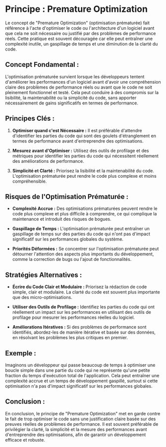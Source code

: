# Principe : Premature Optimization

Le concept de "Premature Optimization" (optimisation prématurée) fait référence à l'acte d'optimiser le code ou l'architecture d'un logiciel avant que cela ne soit nécessaire ou justifié par des problèmes de performance réels. Cette pratique est souvent découragée car elle peut entraîner une complexité inutile, un gaspillage de temps et une diminution de la clarté du code.

## Concept Fondamental :

L'optimisation prématurée survient lorsque les développeurs tentent d'améliorer les performances d'un logiciel avant d'avoir une compréhension claire des problèmes de performance réels ou avant que le code ne soit pleinement fonctionnel et testé. Cela peut conduire à des compromis sur la lisibilité, la maintenabilité ou la simplicité du code, sans apporter nécessairement de gains significatifs en termes de performance.

## Principes Clés :

1. **Optimiser quand c'est Nécessaire :** Il est préférable d'attendre d'identifier les parties du code qui sont des goulets d'étranglement en termes de performance avant d'entreprendre des optimisations.

2. **Mesurez avant d'Optimiser :** Utilisez des outils de profilage et des métriques pour identifier les parties du code qui nécessitent réellement des améliorations de performance.

3. **Simplicité et Clarté :** Priorisez la lisibilité et la maintenabilité du code. L'optimisation prématurée peut rendre le code plus complexe et moins compréhensible.

## Risques de l'Optimisation Prématurée :

- **Complexité Accrue :** Des optimisations prématurées peuvent rendre le code plus complexe et plus difficile à comprendre, ce qui complique la maintenance et introduit des risques de bogues.

- **Gaspillage de Temps :** L'optimisation prématurée peut entraîner un gaspillage de temps sur des parties du code qui n'ont pas d'impact significatif sur les performances globales du système.

- **Priorités Déformées :** Se concentrer sur l'optimisation prématurée peut détourner l'attention des aspects plus importants du développement, comme la correction de bugs ou l'ajout de fonctionnalités.

## Stratégies Alternatives :

- **Écrire du Code Clair et Modulaire :** Priorisez la rédaction de code simple, clair et modulaire. La clarté du code est souvent plus importante que des micro-optimisations.

- **Utiliser des Outils de Profilage :** Identifiez les parties du code qui ont réellement un impact sur les performances en utilisant des outils de profilage pour mesurer les performances réelles du logiciel.

- **Améliorations Itératives :** Si des problèmes de performance sont identifiés, abordez-les de manière itérative et basée sur des données, en résolvant les problèmes les plus critiques en premier.

## Exemple :

Imaginons un développeur qui passe beaucoup de temps à optimiser une boucle simple dans une partie du code qui ne représente qu'une petite fraction du temps d'exécution total de l'application. Cela peut entraîner une complexité accrue et un temps de développement gaspillé, surtout si cette optimisation n'a pas d'impact significatif sur les performances globales.

## Conclusion :

En conclusion, le principe de "Premature Optimization" met en garde contre le fait de trop optimiser le code sans une justification claire basée sur des preuves réelles de problèmes de performance. Il est souvent préférable de privilégier la clarté, la simplicité et la mesure des performances avant d'entreprendre des optimisations, afin de garantir un développement efficace et robuste.
